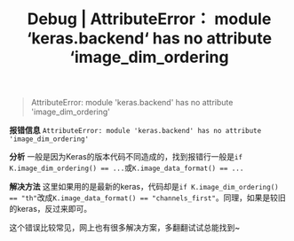 ﻿---
 title: Debug | AttributeError： module ‘keras.backend‘ has no attribute ‘image_dim_ordering
 date: 
 updated: 
 categories:
 - Debug
 tags:
 - Debug
---
>AttributeError: module 'keras.backend' has no attribute 'image_dim_ordering'
<!--less-->
**报错信息**
`AttributeError: module 'keras.backend' has no attribute 'image_dim_ordering'`

**分析**
一般是因为Keras的版本代码不同造成的，找到报错行一般是`if K.image_dim_ordering() == ...`或`K.image_data_format() == ...`

**解决方法**
这里如果用的是最新的keras，代码却是`if K.image_dim_ordering() == "th"`改成`K.image_data_format() == "channels_first"`。同理，如果是较旧的keras，反过来即可。

这个错误比较常见，网上也有很多解决方案，多翻翻试试总能找到~

